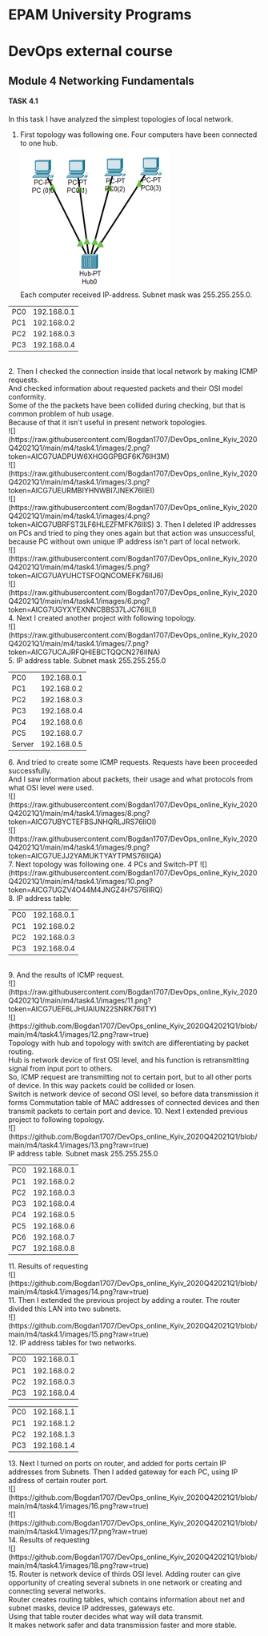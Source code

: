 # EPAM University Programs
# DevOps external course
## Module 4 Networking Fundamentals
#### TASK 4.1

In this task I have analyzed the simplest topologies of local network.
1. First topology was following one. Four computers have been connected to one hub. <br>
![](https://github.com/Bogdan1707/DevOps_online_Kyiv_2020Q42021Q1/blob/main/m4/task4.1/images/1.png?raw=true) <br>
Each computer received IP-address. Subnet mask was 255.255.255.0. <br>
<table>
    <tr>
        <td>PC0</td>
        <td>192.168.0.1</td>
    </tr>
    <tr>
        <td>PC1</td>
        <td>192.168.0.2</td>
    </tr>
    <tr>
        <td>PC2</td>
        <td>192.168.0.3</td>
    </tr>
    <tr>
        <td>PC3</td>
        <td>192.168.0.4</td>
    </tr>
</table> <br>
2. Then I checked the connection inside that local network by making ICMP requests. <br> And checked information about requested packets and their OSI model conformity. <br>
Some of the the packets have been collided during checking, but that is common problem of hub usage. <br> Because of that it isn't useful in present network topologies. <br>
![](https://raw.githubusercontent.com/Bogdan1707/DevOps_online_Kyiv_2020Q42021Q1/main/m4/task4.1/images/2.png?token=AICG7UADPUW6XHGGGPBGF6K76IH3M) <br>
![](https://raw.githubusercontent.com/Bogdan1707/DevOps_online_Kyiv_2020Q42021Q1/main/m4/task4.1/images/3.png?token=AICG7UEURMBIYHNWBI7JNEK76IIEI) <br>
![](https://raw.githubusercontent.com/Bogdan1707/DevOps_online_Kyiv_2020Q42021Q1/main/m4/task4.1/images/4.png?token=AICG7UBRFST3LF6HLEZFMFK76IIIS)
3. Then I deleted IP addresses on PCs and tried to ping they ones again but that action was unsuccessful, because PC without own unique IP address isn't part of local network. <br>
![](https://raw.githubusercontent.com/Bogdan1707/DevOps_online_Kyiv_2020Q42021Q1/main/m4/task4.1/images/5.png?token=AICG7UAYUHCTSFOQNCOMEFK76IIJ6) <br>
![](https://raw.githubusercontent.com/Bogdan1707/DevOps_online_Kyiv_2020Q42021Q1/main/m4/task4.1/images/6.png?token=AICG7UGYXYEXNNCBBS37LJC76IILI) <br>
4. Next I created another project with following topology. <br>
![](https://raw.githubusercontent.com/Bogdan1707/DevOps_online_Kyiv_2020Q42021Q1/main/m4/task4.1/images/7.png?token=AICG7UCAJRFQHIEBCTQQCN276IINA) <br>
5. IP address table. Subnet mask 255.255.255.0
<table>
    <tr>
        <td>PC0</td>
        <td>192.168.0.1</td>
    </tr>
    <tr>
        <td>PC1</td>
        <td>192.168.0.2</td>
    </tr>
    <tr>
        <td>PC2</td>
        <td>192.168.0.3</td>
    </tr>
    <tr>
        <td>PC3</td>
        <td>192.168.0.4</td>
    </tr>
    <tr>
        <td>PC4</td>
        <td>192.168.0.6</td>
    </tr>
    <tr>
        <td>PC5</td>
        <td>192.168.0.7</td>
    </tr>
    <tr>
        <td>Server</td>
        <td>192.168.0.5</td>
    </tr>
</table>
6. And tried to create some ICMP requests. Requests have been proceeded successfully. <br> And I saw information about packets, their usage and what protocols from what OSI level were used. <br>
![](https://raw.githubusercontent.com/Bogdan1707/DevOps_online_Kyiv_2020Q42021Q1/main/m4/task4.1/images/8.png?token=AICG7UBYCTEFBSJNHQRLJRS76IIOI) <br>
![](https://raw.githubusercontent.com/Bogdan1707/DevOps_online_Kyiv_2020Q42021Q1/main/m4/task4.1/images/9.png?token=AICG7UEJJ2YAMUKTYAYTPMS76IIQA) <br>
7. Next topology was following one. 4 PCs and Switch-PT
![](https://raw.githubusercontent.com/Bogdan1707/DevOps_online_Kyiv_2020Q42021Q1/main/m4/task4.1/images/10.png?token=AICG7UGZV4O44M4JNGZ4H7S76IIRQ) <br>
8. IP address table: <br>
<table>
<tr>
    <td>PC0</td>
    <td>192.168.0.1</td>
</tr>
<tr>
    <td>PC1</td>
    <td>192.168.0.2</td>
</tr>
<tr>
    <td>PC2</td>
    <td>192.168.0.3</td>
</tr>
<tr>
    <td>PC3</td>
    <td>192.168.0.4</td>
</tr>
</table> <br>
9. And the results of ICMP request. <br>
![](https://raw.githubusercontent.com/Bogdan1707/DevOps_online_Kyiv_2020Q42021Q1/main/m4/task4.1/images/11.png?token=AICG7UEF6LJHUAIUN22SNRK76IITY) <br>
![](https://github.com/Bogdan1707/DevOps_online_Kyiv_2020Q42021Q1/blob/main/m4/task4.1/images/12.png?raw=true) <br>
Topology with hub and topology with switch are differentiating by packet routing. <br> Hub is network device of first OSI level, and his function is retransmitting signal from input port to others. <br> So, ICMP request are transmitting not to certain port, but to all other ports of device. In this way packets could be collided or losen. <br>
Switch is network device of second OSI level, so before data transmission it forms Commutation table of MAC addresses of connected devices and then transmit packets to certain port and device.
10. Next I extended previous project to following topology. <br>
![](https://github.com/Bogdan1707/DevOps_online_Kyiv_2020Q42021Q1/blob/main/m4/task4.1/images/13.png?raw=true) <br>
IP address table. Subnet mask 255.255.255.0 <br>
<table>
    <tr>
        <td>PC0</td>
        <td>192.168.0.1</td>
    </tr>
    <tr>
        <td>PC1</td>
        <td>192.168.0.2</td>
    </tr>
    <tr>
        <td>PC2</td>
        <td>192.168.0.3</td>
    </tr>
    <tr>
        <td>PC3</td>
        <td>192.168.0.4</td>
    </tr>
    <tr>
        <td>PC4</td>
        <td>192.168.0.5</td>
    </tr>
    <tr>
        <td>PC5</td>
        <td>192.168.0.6</td>
    </tr>
    <tr>
        <td>PC6</td>
        <td>192.168.0.7</td>
    </tr>
    <tr>
        <td>PC7</td>
        <td>192.168.0.8</td>
    </tr>
</table>
11. Results of requesting <br>
![](https://github.com/Bogdan1707/DevOps_online_Kyiv_2020Q42021Q1/blob/main/m4/task4.1/images/14.png?raw=true) <br>
11. Then I extended the previous project by adding a router. The router divided this LAN into two subnets.<br>
![](https://github.com/Bogdan1707/DevOps_online_Kyiv_2020Q42021Q1/blob/main/m4/task4.1/images/15.png?raw=true) <br>
12. IP address tables for two networks. <br>
<table>
<tr>
    <td>PC0</td>
    <td>192.168.0.1</td>
</tr>
<tr>
    <td>PC1</td>
    <td>192.168.0.2</td>
</tr>
<tr>
    <td>PC2</td>
    <td>192.168.0.3</td>
</tr>
<tr>
    <td>PC3</td>
    <td>192.168.0.4</td>
</tr>
</table>
<table>
<tr>
    <td>PC0</td>
    <td>192.168.1.1</td>
</tr>
<tr>
    <td>PC1</td>
    <td>192.168.1.2</td>
</tr>
<tr>
    <td>PC2</td>
    <td>192.168.1.3</td>
</tr>
<tr>
    <td>PC3</td>
    <td>192.168.1.4</td>
</tr>
</table>
13. Next I turned on ports on router, and added for ports certain IP addresses from Subnets. Then I added gateway for each PC, using IP address of certain router port. <br>
![](https://github.com/Bogdan1707/DevOps_online_Kyiv_2020Q42021Q1/blob/main/m4/task4.1/images/16.png?raw=true) <br>
![](https://github.com/Bogdan1707/DevOps_online_Kyiv_2020Q42021Q1/blob/main/m4/task4.1/images/17.png?raw=true) <br>
14. Results of requesting <br>
![](https://github.com/Bogdan1707/DevOps_online_Kyiv_2020Q42021Q1/blob/main/m4/task4.1/images/18.png?raw=true) <br>
15. Router is network device of thirds OSI level. Adding router can give opportunity of creating several subnets in one network or creating and connecting several networks. <br> Router creates routing tables, which contains information about net and subnet masks, device IP addresses, gateways etc.  <br> Using that table router decides what way will data transmit. <br> It makes network safer and data transmission faster and more stable. <br>
